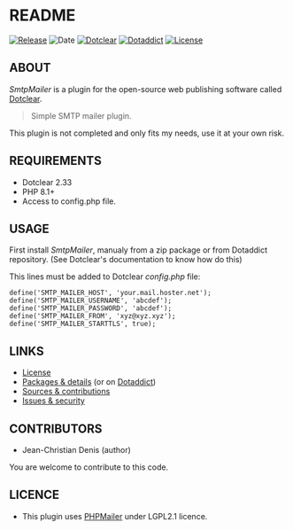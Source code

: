 # README

[![Release](https://img.shields.io/github/v/release/jcdenis/SmtpMailer?color=lightblue)](https://github.com/JcDenis/SmtpMailer/releases)
![Date](https://img.shields.io/github/release-date/jcdenis/SmtpMailer?color=red)
[![Dotclear](https://img.shields.io/badge/dotclear-v2.33-137bbb.svg)](https://fr.dotclear.org/download)
[![Dotaddict](https://img.shields.io/badge/dotaddict-official-9ac123.svg)](https://plugins.dotaddict.org/dc2/details/SmtpMailer)
[![License](https://img.shields.io/github/license/jcdenis/SmtpMailer?color=white)](https://github.com/JcDenis/SmtpMailer/blob/master/LICENSE)

## ABOUT

_SmtpMailer_ is a plugin for the open-source web publishing software called [Dotclear](https://www.dotclear.org).

> Simple SMTP mailer plugin.

This plugin is not completed and only fits my needs, use it at your own risk.

## REQUIREMENTS

* Dotclear 2.33
* PHP 8.1+
* Access to config.php file.

## USAGE

First install _SmtpMailer_, manualy from a zip package or from 
Dotaddict repository. (See Dotclear's documentation to know how do this)

This lines must be added to Dotclear _config.php_ file:

	define('SMTP_MAILER_HOST', 'your.mail.hoster.net');
	define('SMTP_MAILER_USERNAME', 'abcdef');
	define('SMTP_MAILER_PASSWORD', 'abcdef');
	define('SMTP_MAILER_FROM', 'xyz@xyz.xyz');
	define('SMTP_MAILER_STARTTLS', true);

## LINKS

* [License](https://github.com/JcDenis/SmtpMailer/blob/master/LICENSE)
* [Packages & details](https://github.com/JcDenis/SmtpMailer/releases) (or on [Dotaddict](https://plugins.dotaddict.org/dc2/details/SmtpMailer))
* [Sources & contributions](https://github.com/JcDenis/SmtpMailer)
* [Issues & security](https://github.com/JcDenis/SmtpMailer/issues)

## CONTRIBUTORS

* Jean-Christian Denis (author)

You are welcome to contribute to this code.

## LICENCE

* This plugin uses [PHPMailer](https://github.com/PHPMailer/PHPMailer) under LGPL2.1 licence.
